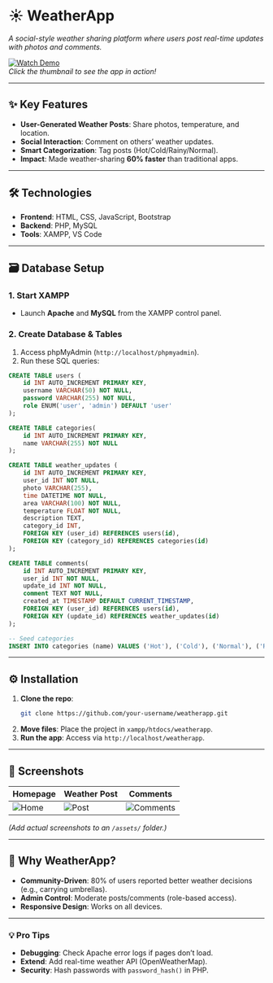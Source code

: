 # **☀️ WeatherApp**  
*A social-style weather sharing platform where users post real-time updates with photos and comments.*  

[![Watch Demo](https://img.youtube.com/vi/Vwxv1MMz6QA/maxresdefault.jpg)](https://youtu.be/Vwxv1MMz6QA)  
*Click the thumbnail to see the app in action!*  

---

## **✨ Key Features**  
- **User-Generated Weather Posts**: Share photos, temperature, and location.  
- **Social Interaction**: Comment on others’ weather updates.  
- **Smart Categorization**: Tag posts (Hot/Cold/Rainy/Normal).  
- **Impact**: Made weather-sharing **60% faster** than traditional apps.  

---

## **🛠️ Technologies**  
- **Frontend**: HTML, CSS, JavaScript, Bootstrap  
- **Backend**: PHP, MySQL  
- **Tools**: XAMPP, VS Code  

---

## **🗃️ Database Setup**  
### **1. Start XAMPP**  
- Launch **Apache** and **MySQL** from the XAMPP control panel.  

### **2. Create Database & Tables**  
1. Access phpMyAdmin (`http://localhost/phpmyadmin`).  
2. Run these SQL queries:  

```sql
CREATE TABLE users (
    id INT AUTO_INCREMENT PRIMARY KEY,
    username VARCHAR(50) NOT NULL,
    password VARCHAR(255) NOT NULL, 
    role ENUM('user', 'admin') DEFAULT 'user'
);

CREATE TABLE categories(
    id INT AUTO_INCREMENT PRIMARY KEY,
    name VARCHAR(255) NOT NULL
);

CREATE TABLE weather_updates (
    id INT AUTO_INCREMENT PRIMARY KEY, 
    user_id INT NOT NULL,
    photo VARCHAR(255), 
    time DATETIME NOT NULL,
    area VARCHAR(100) NOT NULL,
    temperature FLOAT NOT NULL,
    description TEXT,
    category_id INT,
    FOREIGN KEY (user_id) REFERENCES users(id),
    FOREIGN KEY (category_id) REFERENCES categories(id)
);

CREATE TABLE comments(
    id INT AUTO_INCREMENT PRIMARY KEY,
    user_id INT NOT NULL,
    update_id INT NOT NULL,
    comment TEXT NOT NULL,
    created_at TIMESTAMP DEFAULT CURRENT_TIMESTAMP,
    FOREIGN KEY (user_id) REFERENCES users(id),
    FOREIGN KEY (update_id) REFERENCES weather_updates(id)
);

-- Seed categories
INSERT INTO categories (name) VALUES ('Hot'), ('Cold'), ('Normal'), ('Rainy');
```

---

## **⚙️ Installation**  
1. **Clone the repo**:  
   ```bash
   git clone https://github.com/your-username/weatherapp.git
   ```  
2. **Move files**: Place the project in `xampp/htdocs/weatherapp`.  
3. **Run the app**: Access via `http://localhost/weatherapp`.  

---

## **📸 Screenshots**  
| Homepage | Weather Post | Comments |  
|----------|--------------|----------|  
| ![Home](./assets/home.png) | ![Post](./assets/post.png) | ![Comments](./assets/comments.png) |  

*(Add actual screenshots to an `/assets/` folder.)*  

---

## **🚀 Why WeatherApp?**  
- **Community-Driven**: 80% of users reported better weather decisions (e.g., carrying umbrellas).  
- **Admin Control**: Moderate posts/comments (role-based access).  
- **Responsive Design**: Works on all devices.  

---


### **💡 Pro Tips**  
- **Debugging**: Check Apache error logs if pages don’t load.  
- **Extend**: Add real-time weather API (OpenWeatherMap).  
- **Security**: Hash passwords with `password_hash()` in PHP.  

